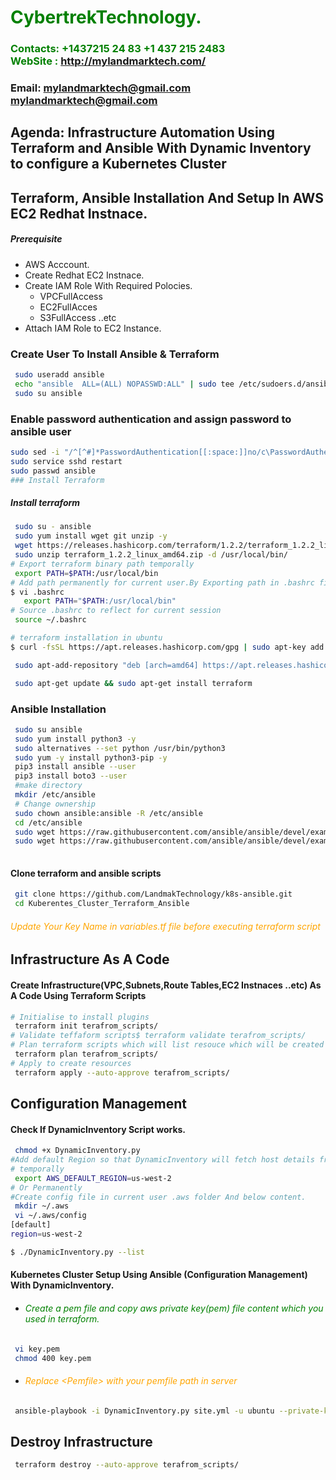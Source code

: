 
#  **<span style="color:green">CybertrekTechnology.</span>**
### **<span style="color:green">Contacts: +1437215 24 83   +1 437 215 2483 <br> WebSite : <http://mylandmarktech.com/></span>**
### **Email: mylandmarktech@gmail.com         mylandmarktech@gmail.com**


## **Agenda: Infrastructure Automation Using Terraform and Ansible With Dynamic Inventory to configure a Kubernetes Cluster**
## Terraform, Ansible Installation And Setup In AWS EC2 Redhat Instnace.
##### Prerequisite
+ AWS Acccount.
+ Create Redhat EC2 Instnace.
+ Create IAM Role With Required Polocies.
   + VPCFullAccess
   + EC2FullAcces
   + S3FullAccess  ..etc
+ Attach IAM Role to EC2 Instance.

### Create User To Install Ansible & Terraform
``` sh
 sudo useradd ansible
 echo "ansible  ALL=(ALL) NOPASSWD:ALL" | sudo tee /etc/sudoers.d/ansible
 sudo su ansible
```
### Enable password authentication and assign password to ansible user
``` sh
sudo sed -i "/^[^#]*PasswordAuthentication[[:space:]]no/c\PasswordAuthentication yes" /etc/ssh/sshd_config
sudo service sshd restart
sudo passwd ansible
### Install Terraform
```
##### Install terraform
``` sh
 sudo su - ansible
 sudo yum install wget git unzip -y
 wget https://releases.hashicorp.com/terraform/1.2.2/terraform_1.2.2_linux_amd64.zip 
 sudo unzip terraform_1.2.2_linux_amd64.zip -d /usr/local/bin/
# Export terraform binary path temporally
 export PATH=$PATH:/usr/local/bin
# Add path permanently for current user.By Exporting path in .bashrc file at end of file.
$ vi .bashrc
   export PATH="$PATH:/usr/local/bin"
# Source .bashrc to reflect for current session
 source ~/.bashrc   

# terraform installation in ubuntu 
$ curl -fsSL https://apt.releases.hashicorp.com/gpg | sudo apt-key add -

 sudo apt-add-repository "deb [arch=amd64] https://apt.releases.hashicorp.com $(lsb_release -cs) main"

 sudo apt-get update && sudo apt-get install terraform
```

### Ansible Installation
``` sh
 sudo su ansible
 sudo yum install python3 -y
 sudo alternatives --set python /usr/bin/python3
 sudo yum -y install python3-pip -y
 pip3 install ansible --user
 pip3 install boto3 --user
 #make directory 
 mkdir /etc/ansible
 # Change ownership
 sudo chown ansible:ansible -R /etc/ansible
 cd /etc/ansible
 sudo wget https://raw.githubusercontent.com/ansible/ansible/devel/examples/hosts
 sudo wget https://raw.githubusercontent.com/ansible/ansible/devel/examples/ansible.cfg
 
```

#### Clone terraform and ansible scripts
``` sh
 git clone https://github.com/LandmakTechnology/k8s-ansible.git
 cd Kuberentes_Cluster_Terraform_Ansible
```
###### <span style="color:orange"> Update Your Key Name in variables.tf file before executing terraform script </span>
## Infrastructure As A Code
#### Create Infrastructure(VPC,Subnets,Route Tables,EC2 Instnaces ..etc) As A Code Using Terraform Scripts
``` sh
# Initialise to install plugins
 terraform init terafrom_scripts/
# Validate teffaform scripts$ terraform validate terafrom_scripts/
# Plan terraform scripts which will list resouce which will be created
 terraform plan terafrom_scripts/
# Apply to create resources
 terraform apply --auto-approve terafrom_scripts/
```

## Configuration Management

#### Check If DynamicInventory Script works.
```sh
 chmod +x DynamicInventory.py
#Add default Region so that DynamicInventory will fetch host details from that Region.
# temporally
 export AWS_DEFAULT_REGION=us-west-2
# Or Permanently
#Create config file in current user .aws folder And below content.
 mkdir ~/.aws
 vi ~/.aws/config
[default]
region=us-west-2

$ ./DynamicInventory.py --list
```
#### Kubernetes Cluster Setup Using Ansible (Configuration Management) With DynamicInventory.
- ###### <span style="color:green">Create a pem file and copy aws private key(pem) file content which you used in terraform.
</span>

```sh
 vi key.pem
 chmod 400 key.pem
```
- ###### <span style="color:orange">Replace \<Pemfile> with your pemfile path in server
</span>

```sh
 ansible-playbook -i DynamicInventory.py site.yml -u ubuntu --private-key=<PemFilePath>  --ssh-common-args='-o StrictHostKeyChecking=no'
```
##  Destroy Infrastructure  
```sh
 terraform destroy --auto-approve terafrom_scripts/
```
